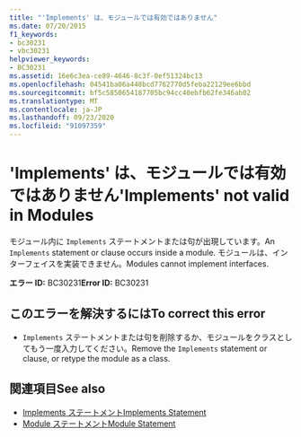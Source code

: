 ```yaml
---
title: "'Implements' は、モジュールでは有効ではありません"
ms.date: 07/20/2015
f1_keywords:
- bc30231
- vbc30231
helpviewer_keywords:
- BC30231
ms.assetid: 16e6c3ea-ce89-4646-8c3f-0ef51324bc13
ms.openlocfilehash: 04541ba06a448bcd7762770d5feba22129ee6bbd
ms.sourcegitcommit: bf5c5850654187705bc94cc40ebfb62fe346ab02
ms.translationtype: MT
ms.contentlocale: ja-JP
ms.lasthandoff: 09/23/2020
ms.locfileid: "91097359"
---
```

# <a name="implements-not-valid-in-modules"></a><span data-ttu-id="27cf9-102">'Implements' は、モジュールでは有効ではありません</span><span class="sxs-lookup"><span data-stu-id="27cf9-102">'Implements' not valid in Modules</span></span>

<span data-ttu-id="27cf9-103">モジュール内に `Implements` ステートメントまたは句が出現しています。</span><span class="sxs-lookup"><span data-stu-id="27cf9-103">An `Implements` statement or clause occurs inside a module.</span></span> <span data-ttu-id="27cf9-104">モジュールは、インターフェイスを実装できません。</span><span class="sxs-lookup"><span data-stu-id="27cf9-104">Modules cannot implement interfaces.</span></span>  
  
 <span data-ttu-id="27cf9-105">**エラー ID:** BC30231</span><span class="sxs-lookup"><span data-stu-id="27cf9-105">**Error ID:** BC30231</span></span>  
  
## <a name="to-correct-this-error"></a><span data-ttu-id="27cf9-106">このエラーを解決するには</span><span class="sxs-lookup"><span data-stu-id="27cf9-106">To correct this error</span></span>  
  
- <span data-ttu-id="27cf9-107">`Implements` ステートメントまたは句を削除するか、モジュールをクラスとしてもう一度入力してください。</span><span class="sxs-lookup"><span data-stu-id="27cf9-107">Remove the `Implements` statement or clause, or retype the module as a class.</span></span>  
  
## <a name="see-also"></a><span data-ttu-id="27cf9-108">関連項目</span><span class="sxs-lookup"><span data-stu-id="27cf9-108">See also</span></span>

- [<span data-ttu-id="27cf9-109">Implements ステートメント</span><span class="sxs-lookup"><span data-stu-id="27cf9-109">Implements Statement</span></span>](../language-reference/statements/implements-statement.md)
- [<span data-ttu-id="27cf9-110">Module ステートメント</span><span class="sxs-lookup"><span data-stu-id="27cf9-110">Module Statement</span></span>](../language-reference/statements/module-statement.md)
